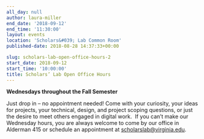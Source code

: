 ```yaml
---
all_day: null
author: laura-miller
end_date: '2018-09-12'
end_time: '11:30:00'
layout: events
location: 'Scholars&#039; Lab Common Room'
published-date: 2018-08-28 14:37:33+00:00

slug: scholars-lab-open-office-hours-2
start_date: 2018-09-12
start_time: '10:00:00'
title: Scholars’ Lab Open Office Hours
---
```


**Wednesdays throughout the Fall Semester**

Just drop in – no appointment needed! Come with your curiosity, your ideas for projects, your technical, design, and project scoping questions, or just the desire to meet others engaged in digital work.  If you can’t make our Wednesday hours, you are always welcome to come by our office in Alderman 415 or schedule an appointment at [scholarslab@virginia.edu](https://mail.google.com/mail/?view=cm&fs=1&tf=1&to=scholarslab@virginia.edu).
